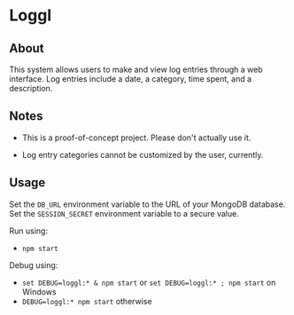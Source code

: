 # Loggl

## About

This system allows users to make and view log entries through a web interface. Log entries include a date, a category, time spent, and a description.

## Notes

* This is a proof-of-concept project. Please don't actually use it.

* Log entry categories cannot be customized by the user, currently.

## Usage

Set the `DB_URL` environment variable to the URL of your MongoDB database.
Set the `SESSION_SECRET` environment variable to a secure value.

Run using: 
- `npm start`

Debug using:
- `set DEBUG=loggl:* & npm start` or `set DEBUG=loggl:* ; npm start` on Windows
- `DEBUG=loggl:* npm start` otherwise